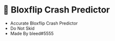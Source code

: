 # 🚀 Bloxflip Crash Predictor
 - Accurate Bloxflip Crash Predictor
 - Do Not Skid
 - Made By bleed#5555

